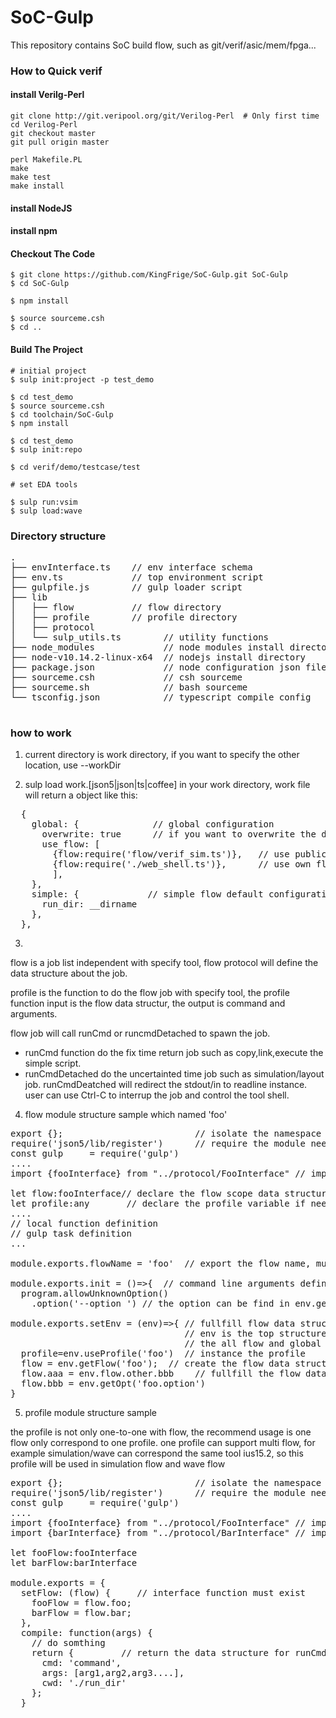 SoC-Gulp
========
This repository contains SoC build flow, such as git/verif/asic/mem/fpga...


### How to Quick verif

#### install Verilg-Perl
```
git clone http://git.veripool.org/git/Verilog-Perl  # Only first time
cd Verilog-Perl
git checkout master   
git pull origin master  

perl Makefile.PL
make
make test
make install
```

#### install NodeJS

#### install npm

#### Checkout The Code
```
$ git clone https://github.com/KingFrige/SoC-Gulp.git SoC-Gulp
$ cd SoC-Gulp

$ npm install

$ source sourceme.csh
$ cd ..
```

#### Build The Project
```
# initial project
$ sulp init:project -p test_demo

$ cd test_demo
$ source sourceme.csh
$ cd toolchain/SoC-Gulp
$ npm install

$ cd test_demo
$ sulp init:repo

$ cd verif/demo/testcase/test

# set EDA tools

$ sulp run:vsim
$ sulp load:wave
```


### Directory structure
<pre>
.
├── envInterface.ts    // env interface schema
├── env.ts             // top environment script
├── gulpfile.js        // gulp loader script
├── lib
│   ├── flow           // flow directory
│   ├── profile        // profile directory
│   ├── protocol
│   └── sulp_utils.ts        // utility functions
├── node_modules             // node modules install directory
├── node-v10.14.2-linux-x64  // nodejs install directory
├── package.json             // node configuration json file
├── sourceme.csh             // csh sourceme
├── sourceme.sh              // bash sourceme
└── tsconfig.json            // typescript compile config

</pre>

### how to work

1. current directory is work directory, if you want to specify the other location, use --workDir <directory name>

2. sulp load work.[json5|json|ts|coffee] in your work directory, work file will return a object like this:

<pre>
  {
    global: {              // global configuration
      overwrite: true      // if you want to overwrite the default flow
      use_flow: [
        {flow:require('flow/verif_sim.ts')},   // use public flow in lib
        {flow:require('./web_shell.ts')},      // use own flow in current directory
        ],
    },
    simple: {             // simple flow default configuration
      run_dir: __dirname
    },
  },
</pre>

3.  
 flow is a job list independent with specify tool, flow protocol will define the data structure about the job.

  profile is the function to do the flow job with specify tool, the profile function input is the flow data  structur, the output is command and arguments. 
  
  flow job will call runCmd or runcmdDetached to spawn the job. 
  * runCmd function do the fix time return job such as copy,link,execute the simple script. 
  * runCmdDetached do the uncertainted time job such as simulation/layout job. runCmdDeatched will redirect the stdout/in to readline instance. user can use Ctrl-C to interrup the job and control the tool shell.

4. flow module structure sample which named 'foo'

<pre>
export {};                         // isolate the namespace
require('json5/lib/register')      // require the module needed
const gulp     = require('gulp')
....
import {fooInterface} from "../protocol/FooInterface" // import the flow data structure interface

let flow:fooInterface// declare the flow scope data structure 
let profile:any       // declare the profile variable if needed
....
// local function definition
// gulp task definition
...

module.exports.flowName = 'foo'  // export the flow name, must exist

module.exports.init = ()=>{  // command line arguments definition, must exist 
  program.allowUnknownOption()
    .option('--option <number>') // the option can be find in env.getOpt('foo.option')

module.exports.setEnv = (env)=>{ // fullfill flow data structure, must exist
                                 // env is the top structure include 
                                 // the all flow and global
  profile=env.useProfile('foo')  // instance the profile
  flow = <fooInterface>env.getFlow('foo');  // create the flow data structure instance
  flow.aaa = env.flow.other.bbb    // fullfill the flow data structure
  flow.bbb = env.getOpt('foo.option')
}
</pre>

5. profile module structure sample 

  the profile is not only one-to-one with flow, the recommend usage is one flow only correspond to one profile.
  one profile can support multi flow, for example
simulation/wave can correspond the same tool ius15.2, so this profile will be
used in simulation flow and wave flow

<pre>
export {};                         // isolate the namespace
require('json5/lib/register')      // require the module needed
const gulp     = require('gulp')
....
import {fooInterface} from "../protocol/FooInterface" // import the flow data structure interface
import {barInterface} from "../protocol/BarInterface" // import the flow data structure interface

let fooFlow:fooInterface
let barFlow:barInterface

module.exports = {
  setFlow: (flow) {     // interface function must exist
    fooFlow = flow.foo;
    barFlow = flow.bar;
  },
  compile: function(args) {
    // do somthing
    return {         // return the data structure for runCmd and runCmdDeatched
      cmd: 'command',
      args: [arg1,arg2,arg3....],
      cwd: './run_dir'
    };
  }
</pre>



